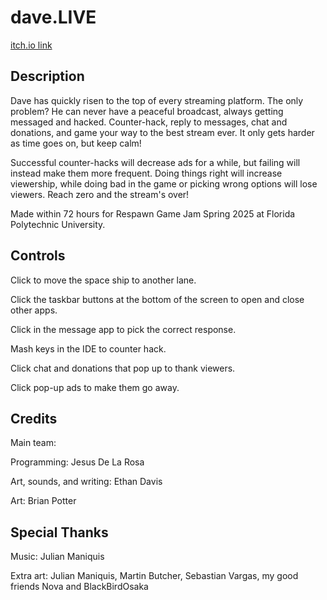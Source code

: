 # dave.LIVE
[itch.io link](https://daveworks.itch.io/davelive)

## Description
Dave has quickly risen to the top of every streaming platform. The only problem? He can never have a peaceful broadcast, always getting messaged and hacked. Counter-hack, reply to messages, chat and donations, and game your way to the best stream ever. It only gets harder as time goes on, but keep calm!

Successful counter-hacks will decrease ads for a while, but failing will instead make them more frequent. Doing things right will increase viewership, while doing bad in the game or picking wrong options will lose viewers. Reach zero and the stream's over!

Made within 72 hours for Respawn Game Jam Spring 2025 at Florida Polytechnic University.



## Controls

Click to move the space ship to another lane.

Click the taskbar buttons at the bottom of the screen to open and close other apps.

Click in the message app to pick the correct response.

Mash keys in the IDE to counter hack.

Click chat and donations that pop up to thank viewers.

Click pop-up ads to make them go away.





## Credits

Main team:

Programming: Jesus De La Rosa

Art, sounds, and writing: Ethan Davis

Art: Brian Potter



## Special Thanks

Music: Julian Maniquis

Extra art: Julian Maniquis, Martin Butcher, Sebastian Vargas, my good friends Nova and BlackBirdOsaka
